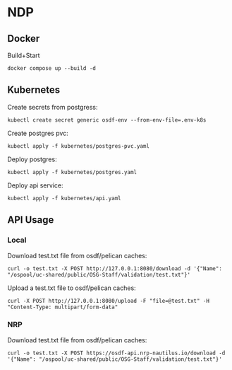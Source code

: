 # NDP

## Docker

Build+Start
```
docker compose up --build -d
```

## Kubernetes
Create secrets from postgress:
```
kubectl create secret generic osdf-env --from-env-file=.env-k8s
```

Create postgres pvc:
```
kubectl apply -f kubernetes/postgres-pvc.yaml
```

Deploy postgres:
```
kubectl apply -f kubernetes/postgres.yaml
```

Deploy api service:
```
kubectl apply -f kubernetes/api.yaml
```

## API Usage
### Local
Download test.txt file from osdf/pelican caches:
```
curl -o test.txt -X POST http://127.0.0.1:8080/download -d '{"Name": "/ospool/uc-shared/public/OSG-Staff/validation/test.txt"}'
```

Upload a test.txt file to osdf/pelican caches:
```
curl -X POST http://127.0.0.1:8080/upload -F "file=@test.txt" -H "Content-Type: multipart/form-data"
```

### NRP
Download test.txt file from osdf/pelican caches:
```
curl -o test.txt -X POST https://osdf-api.nrp-nautilus.io/download -d '{"Name": "/ospool/uc-shared/public/OSG-Staff/validation/test.txt"}'
```